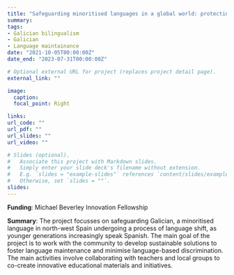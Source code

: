 ```yaml
---
title: "Safeguarding minoritised languages in a global world: protecting and promoting the Galician language"
summary: 
tags:
- Galician bilingualism
- Galician
- Language maintainance
date: "2021-10-05T00:00:00Z"
date_end: "2023-07-31T00:00:00Z"

# Optional external URL for project (replaces project detail page).
external_link: ""

image: 
  caption:
  focal_point: Right

links:
url_code: ""
url_pdf: ""
url_slides: ""
url_video: ""

# Slides (optional).
#   Associate this project with Markdown slides.
#   Simply enter your slide deck's filename without extension.
#   E.g. `slides = "example-slides"` references `content/slides/example-slides.md`.
#   Otherwise, set `slides = ""`.
slides: 
---
```


**Funding**: Michael Beverley Innovation Fellowship

**Summary**: The project focusses on safeguarding Galician, a minoritised language in north-west Spain undergoing a process of language shift, as younger generations increasingly speak Spanish. The main goal of the project is to work with the community to develop sustainable solutions to foster language maintenance and minimise language-based discrimination. The main activities involve collaborating with teachers and local groups to co-create innovative educational materials and initiatives.
